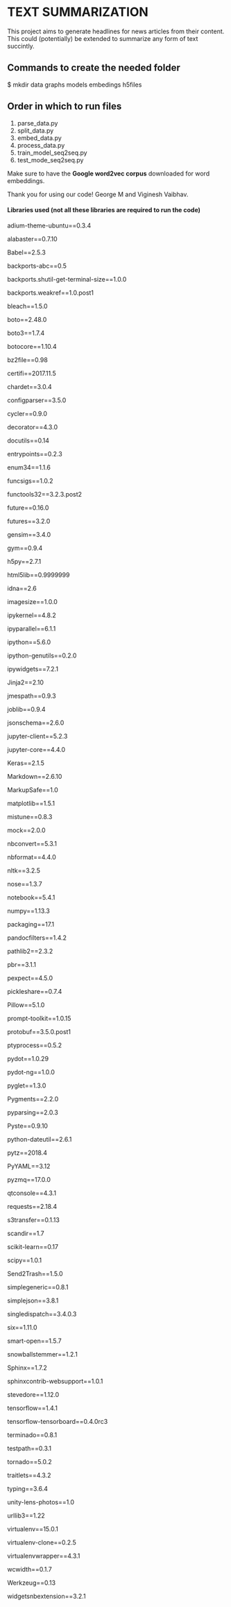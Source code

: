 # TEXT SUMMARIZATION


This project aims to generate headlines for news articles from their content. This could (potentially) be extended to summarize any form of text succintly.

## Commands to create the needed folder ##

$ mkdir data graphs models embedings h5files


## Order in which to run files ##
  1. parse_data.py
  2. split_data.py
  3. embed_data.py
  4. process_data.py
  5. train_model_seq2seq.py
  6. test_mode_seq2seq.py

Make sure to have the **Google word2vec corpus** downloaded for word embeddings.

Thank you for using our code! George M and Viginesh Vaibhav.

#### Libraries used (not all these libraries are required to run the code)
adium-theme-ubuntu==0.3.4

alabaster==0.7.10

Babel==2.5.3

backports-abc==0.5

backports.shutil-get-terminal-size==1.0.0

backports.weakref==1.0.post1

bleach==1.5.0

boto==2.48.0

boto3==1.7.4

botocore==1.10.4

bz2file==0.98

certifi==2017.11.5

chardet==3.0.4

configparser==3.5.0

cycler==0.9.0

decorator==4.3.0

docutils==0.14

entrypoints==0.2.3

enum34==1.1.6

funcsigs==1.0.2

functools32==3.2.3.post2

future==0.16.0

futures==3.2.0

gensim==3.4.0

gym==0.9.4

h5py==2.7.1

html5lib==0.9999999

idna==2.6

imagesize==1.0.0

ipykernel==4.8.2

ipyparallel==6.1.1

ipython==5.6.0

ipython-genutils==0.2.0

ipywidgets==7.2.1

Jinja2==2.10

jmespath==0.9.3

joblib==0.9.4

jsonschema==2.6.0

jupyter-client==5.2.3

jupyter-core==4.4.0

Keras==2.1.5

Markdown==2.6.10

MarkupSafe==1.0

matplotlib==1.5.1

mistune==0.8.3

mock==2.0.0

nbconvert==5.3.1

nbformat==4.4.0

nltk==3.2.5

nose==1.3.7

notebook==5.4.1

numpy==1.13.3

packaging==17.1

pandocfilters==1.4.2

pathlib2==2.3.2

pbr==3.1.1

pexpect==4.5.0

pickleshare==0.7.4

Pillow==5.1.0

prompt-toolkit==1.0.15

protobuf==3.5.0.post1

ptyprocess==0.5.2

pydot==1.0.29

pydot-ng==1.0.0

pyglet==1.3.0

Pygments==2.2.0

pyparsing==2.0.3

Pyste==0.9.10

python-dateutil==2.6.1

pytz==2018.4

PyYAML==3.12

pyzmq==17.0.0

qtconsole==4.3.1

requests==2.18.4

s3transfer==0.1.13

scandir==1.7

scikit-learn==0.17

scipy==1.0.1

Send2Trash==1.5.0

simplegeneric==0.8.1

simplejson==3.8.1

singledispatch==3.4.0.3

six==1.11.0

smart-open==1.5.7

snowballstemmer==1.2.1

Sphinx==1.7.2

sphinxcontrib-websupport==1.0.1

stevedore==1.12.0

tensorflow==1.4.1

tensorflow-tensorboard==0.4.0rc3

terminado==0.8.1

testpath==0.3.1

tornado==5.0.2

traitlets==4.3.2

typing==3.6.4

unity-lens-photos==1.0

urllib3==1.22

virtualenv==15.0.1

virtualenv-clone==0.2.5

virtualenvwrapper==4.3.1

wcwidth==0.1.7

Werkzeug==0.13

widgetsnbextension==3.2.1

